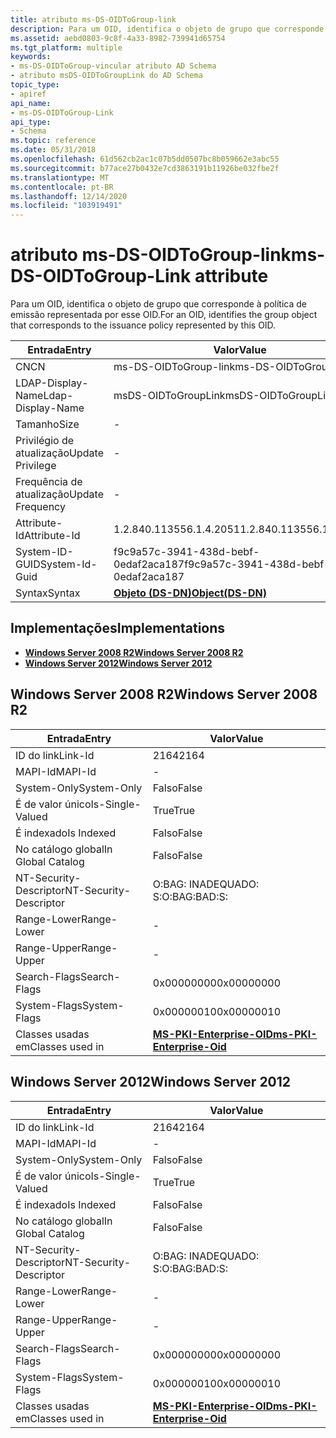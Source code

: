 ```yaml
---
title: atributo ms-DS-OIDToGroup-link
description: Para um OID, identifica o objeto de grupo que corresponde à política de emissão representada por esse OID.
ms.assetid: aebd0803-9c8f-4a33-8982-739941d65754
ms.tgt_platform: multiple
keywords:
- ms-DS-OIDToGroup-vincular atributo AD Schema
- atributo msDS-OIDToGroupLink do AD Schema
topic_type:
- apiref
api_name:
- ms-DS-OIDToGroup-Link
api_type:
- Schema
ms.topic: reference
ms.date: 05/31/2018
ms.openlocfilehash: 61d562cb2ac1c07b5dd0507bc8b059662e3abc55
ms.sourcegitcommit: b77ace27b0432e7cd3863191b11926be032fbe2f
ms.translationtype: MT
ms.contentlocale: pt-BR
ms.lasthandoff: 12/14/2020
ms.locfileid: "103919491"
---
```

# <a name="ms-ds-oidtogroup-link-attribute"></a><span data-ttu-id="09210-105">atributo ms-DS-OIDToGroup-link</span><span class="sxs-lookup"><span data-stu-id="09210-105">ms-DS-OIDToGroup-Link attribute</span></span>

<span data-ttu-id="09210-106">Para um OID, identifica o objeto de grupo que corresponde à política de emissão representada por esse OID.</span><span class="sxs-lookup"><span data-stu-id="09210-106">For an OID, identifies the group object that corresponds to the issuance policy represented by this OID.</span></span>



| <span data-ttu-id="09210-107">Entrada</span><span class="sxs-lookup"><span data-stu-id="09210-107">Entry</span></span> | <span data-ttu-id="09210-108">Valor</span><span class="sxs-lookup"><span data-stu-id="09210-108">Value</span></span> |
|-------------------|-----------------------------------------|
| <span data-ttu-id="09210-109">CN</span><span class="sxs-lookup"><span data-stu-id="09210-109">CN</span></span>                | <span data-ttu-id="09210-110">ms-DS-OIDToGroup-link</span><span class="sxs-lookup"><span data-stu-id="09210-110">ms-DS-OIDToGroup-Link</span></span>                   |
| <span data-ttu-id="09210-111">LDAP-Display-Name</span><span class="sxs-lookup"><span data-stu-id="09210-111">Ldap-Display-Name</span></span> | <span data-ttu-id="09210-112">msDS-OIDToGroupLink</span><span class="sxs-lookup"><span data-stu-id="09210-112">msDS-OIDToGroupLink</span></span>                     |
| <span data-ttu-id="09210-113">Tamanho</span><span class="sxs-lookup"><span data-stu-id="09210-113">Size</span></span>              | \-                                      |
| <span data-ttu-id="09210-114">Privilégio de atualização</span><span class="sxs-lookup"><span data-stu-id="09210-114">Update Privilege</span></span>  | \-                                      |
| <span data-ttu-id="09210-115">Frequência de atualização</span><span class="sxs-lookup"><span data-stu-id="09210-115">Update Frequency</span></span>  | \-                                      |
| <span data-ttu-id="09210-116">Attribute-Id</span><span class="sxs-lookup"><span data-stu-id="09210-116">Attribute-Id</span></span>      | <span data-ttu-id="09210-117">1.2.840.113556.1.4.2051</span><span class="sxs-lookup"><span data-stu-id="09210-117">1.2.840.113556.1.4.2051</span></span>                 |
| <span data-ttu-id="09210-118">System-ID-GUID</span><span class="sxs-lookup"><span data-stu-id="09210-118">System-Id-Guid</span></span>    | <span data-ttu-id="09210-119">f9c9a57c-3941-438d-bebf-0edaf2aca187</span><span class="sxs-lookup"><span data-stu-id="09210-119">f9c9a57c-3941-438d-bebf-0edaf2aca187</span></span>    |
| <span data-ttu-id="09210-120">Syntax</span><span class="sxs-lookup"><span data-stu-id="09210-120">Syntax</span></span>            | [<span data-ttu-id="09210-121">**Objeto (DS-DN)**</span><span class="sxs-lookup"><span data-stu-id="09210-121">**Object(DS-DN)**</span></span>](s-object-ds-dn.md) |



## <a name="implementations"></a><span data-ttu-id="09210-122">Implementações</span><span class="sxs-lookup"><span data-stu-id="09210-122">Implementations</span></span>

-   [<span data-ttu-id="09210-123">**Windows Server 2008 R2**</span><span class="sxs-lookup"><span data-stu-id="09210-123">**Windows Server 2008 R2**</span></span>](#windows-server-2008-r2)
-   [<span data-ttu-id="09210-124">**Windows Server 2012**</span><span class="sxs-lookup"><span data-stu-id="09210-124">**Windows Server 2012**</span></span>](#windows-server-2012)

## <a name="windows-server-2008-r2"></a><span data-ttu-id="09210-125">Windows Server 2008 R2</span><span class="sxs-lookup"><span data-stu-id="09210-125">Windows Server 2008 R2</span></span>



| <span data-ttu-id="09210-126">Entrada</span><span class="sxs-lookup"><span data-stu-id="09210-126">Entry</span></span> | <span data-ttu-id="09210-127">Valor</span><span class="sxs-lookup"><span data-stu-id="09210-127">Value</span></span> |
|------------------------|--------------------------------------------------------------------|
| <span data-ttu-id="09210-128">ID do link</span><span class="sxs-lookup"><span data-stu-id="09210-128">Link-Id</span></span>                | <span data-ttu-id="09210-129">2164</span><span class="sxs-lookup"><span data-stu-id="09210-129">2164</span></span>                                                               |
| <span data-ttu-id="09210-130">MAPI-Id</span><span class="sxs-lookup"><span data-stu-id="09210-130">MAPI-Id</span></span>                | \-                                                                 |
| <span data-ttu-id="09210-131">System-Only</span><span class="sxs-lookup"><span data-stu-id="09210-131">System-Only</span></span>            | <span data-ttu-id="09210-132">Falso</span><span class="sxs-lookup"><span data-stu-id="09210-132">False</span></span>                                                              |
| <span data-ttu-id="09210-133">É de valor único</span><span class="sxs-lookup"><span data-stu-id="09210-133">Is-Single-Valued</span></span>       | <span data-ttu-id="09210-134">True</span><span class="sxs-lookup"><span data-stu-id="09210-134">True</span></span>                                                               |
| <span data-ttu-id="09210-135">É indexado</span><span class="sxs-lookup"><span data-stu-id="09210-135">Is Indexed</span></span>             | <span data-ttu-id="09210-136">Falso</span><span class="sxs-lookup"><span data-stu-id="09210-136">False</span></span>                                                              |
| <span data-ttu-id="09210-137">No catálogo global</span><span class="sxs-lookup"><span data-stu-id="09210-137">In Global Catalog</span></span>      | <span data-ttu-id="09210-138">Falso</span><span class="sxs-lookup"><span data-stu-id="09210-138">False</span></span>                                                              |
| <span data-ttu-id="09210-139">NT-Security-Descriptor</span><span class="sxs-lookup"><span data-stu-id="09210-139">NT-Security-Descriptor</span></span> | <span data-ttu-id="09210-140">O:BAG: INADEQUADO: S:</span><span class="sxs-lookup"><span data-stu-id="09210-140">O:BAG:BAD:S:</span></span>                                                       |
| <span data-ttu-id="09210-141">Range-Lower</span><span class="sxs-lookup"><span data-stu-id="09210-141">Range-Lower</span></span>            | \-                                                                 |
| <span data-ttu-id="09210-142">Range-Upper</span><span class="sxs-lookup"><span data-stu-id="09210-142">Range-Upper</span></span>            | \-                                                                 |
| <span data-ttu-id="09210-143">Search-Flags</span><span class="sxs-lookup"><span data-stu-id="09210-143">Search-Flags</span></span>           | <span data-ttu-id="09210-144">0x00000000</span><span class="sxs-lookup"><span data-stu-id="09210-144">0x00000000</span></span>                                                         |
| <span data-ttu-id="09210-145">System-Flags</span><span class="sxs-lookup"><span data-stu-id="09210-145">System-Flags</span></span>           | <span data-ttu-id="09210-146">0x00000010</span><span class="sxs-lookup"><span data-stu-id="09210-146">0x00000010</span></span>                                                         |
| <span data-ttu-id="09210-147">Classes usadas em</span><span class="sxs-lookup"><span data-stu-id="09210-147">Classes used in</span></span>        | [<span data-ttu-id="09210-148">**MS-PKI-Enterprise-OID**</span><span class="sxs-lookup"><span data-stu-id="09210-148">**ms-PKI-Enterprise-Oid**</span></span>](c-mspki-enterprise-oid.md)<br/> |



## <a name="windows-server-2012"></a><span data-ttu-id="09210-149">Windows Server 2012</span><span class="sxs-lookup"><span data-stu-id="09210-149">Windows Server 2012</span></span>



| <span data-ttu-id="09210-150">Entrada</span><span class="sxs-lookup"><span data-stu-id="09210-150">Entry</span></span> | <span data-ttu-id="09210-151">Valor</span><span class="sxs-lookup"><span data-stu-id="09210-151">Value</span></span> |
|------------------------|--------------------------------------------------------------------|
| <span data-ttu-id="09210-152">ID do link</span><span class="sxs-lookup"><span data-stu-id="09210-152">Link-Id</span></span>                | <span data-ttu-id="09210-153">2164</span><span class="sxs-lookup"><span data-stu-id="09210-153">2164</span></span>                                                               |
| <span data-ttu-id="09210-154">MAPI-Id</span><span class="sxs-lookup"><span data-stu-id="09210-154">MAPI-Id</span></span>                | \-                                                                 |
| <span data-ttu-id="09210-155">System-Only</span><span class="sxs-lookup"><span data-stu-id="09210-155">System-Only</span></span>            | <span data-ttu-id="09210-156">Falso</span><span class="sxs-lookup"><span data-stu-id="09210-156">False</span></span>                                                              |
| <span data-ttu-id="09210-157">É de valor único</span><span class="sxs-lookup"><span data-stu-id="09210-157">Is-Single-Valued</span></span>       | <span data-ttu-id="09210-158">True</span><span class="sxs-lookup"><span data-stu-id="09210-158">True</span></span>                                                               |
| <span data-ttu-id="09210-159">É indexado</span><span class="sxs-lookup"><span data-stu-id="09210-159">Is Indexed</span></span>             | <span data-ttu-id="09210-160">Falso</span><span class="sxs-lookup"><span data-stu-id="09210-160">False</span></span>                                                              |
| <span data-ttu-id="09210-161">No catálogo global</span><span class="sxs-lookup"><span data-stu-id="09210-161">In Global Catalog</span></span>      | <span data-ttu-id="09210-162">Falso</span><span class="sxs-lookup"><span data-stu-id="09210-162">False</span></span>                                                              |
| <span data-ttu-id="09210-163">NT-Security-Descriptor</span><span class="sxs-lookup"><span data-stu-id="09210-163">NT-Security-Descriptor</span></span> | <span data-ttu-id="09210-164">O:BAG: INADEQUADO: S:</span><span class="sxs-lookup"><span data-stu-id="09210-164">O:BAG:BAD:S:</span></span>                                                       |
| <span data-ttu-id="09210-165">Range-Lower</span><span class="sxs-lookup"><span data-stu-id="09210-165">Range-Lower</span></span>            | \-                                                                 |
| <span data-ttu-id="09210-166">Range-Upper</span><span class="sxs-lookup"><span data-stu-id="09210-166">Range-Upper</span></span>            | \-                                                                 |
| <span data-ttu-id="09210-167">Search-Flags</span><span class="sxs-lookup"><span data-stu-id="09210-167">Search-Flags</span></span>           | <span data-ttu-id="09210-168">0x00000000</span><span class="sxs-lookup"><span data-stu-id="09210-168">0x00000000</span></span>                                                         |
| <span data-ttu-id="09210-169">System-Flags</span><span class="sxs-lookup"><span data-stu-id="09210-169">System-Flags</span></span>           | <span data-ttu-id="09210-170">0x00000010</span><span class="sxs-lookup"><span data-stu-id="09210-170">0x00000010</span></span>                                                         |
| <span data-ttu-id="09210-171">Classes usadas em</span><span class="sxs-lookup"><span data-stu-id="09210-171">Classes used in</span></span>        | [<span data-ttu-id="09210-172">**MS-PKI-Enterprise-OID**</span><span class="sxs-lookup"><span data-stu-id="09210-172">**ms-PKI-Enterprise-Oid**</span></span>](c-mspki-enterprise-oid.md)<br/> |



 

 






